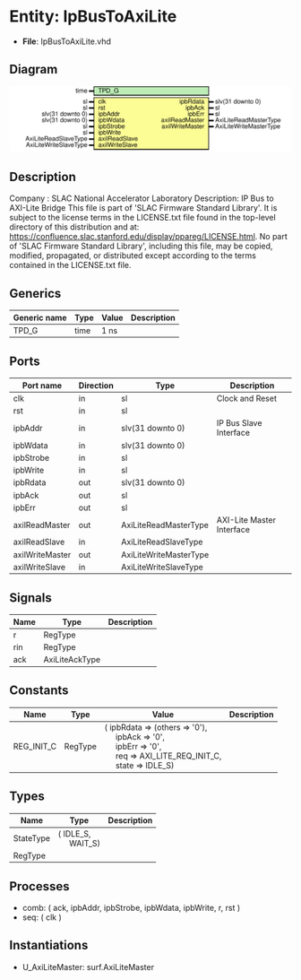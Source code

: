 # Entity: IpBusToAxiLite

- **File**: IpBusToAxiLite.vhd
## Diagram

![Diagram](IpBusToAxiLite.svg "Diagram")
## Description

Company    : SLAC National Accelerator Laboratory
Description: IP Bus to AXI-Lite Bridge
This file is part of 'SLAC Firmware Standard Library'.
It is subject to the license terms in the LICENSE.txt file found in the
top-level directory of this distribution and at:
   https://confluence.slac.stanford.edu/display/ppareg/LICENSE.html.
No part of 'SLAC Firmware Standard Library', including this file,
may be copied, modified, propagated, or distributed except according to
the terms contained in the LICENSE.txt file.
## Generics

| Generic name | Type | Value | Description |
| ------------ | ---- | ----- | ----------- |
| TPD_G        | time | 1 ns  |             |
## Ports

| Port name       | Direction | Type                   | Description               |
| --------------- | --------- | ---------------------- | ------------------------- |
| clk             | in        | sl                     | Clock and Reset           |
| rst             | in        | sl                     |                           |
| ipbAddr         | in        | slv(31 downto 0)       | IP Bus Slave Interface    |
| ipbWdata        | in        | slv(31 downto 0)       |                           |
| ipbStrobe       | in        | sl                     |                           |
| ipbWrite        | in        | sl                     |                           |
| ipbRdata        | out       | slv(31 downto 0)       |                           |
| ipbAck          | out       | sl                     |                           |
| ipbErr          | out       | sl                     |                           |
| axilReadMaster  | out       | AxiLiteReadMasterType  | AXI-Lite Master Interface |
| axilReadSlave   | in        | AxiLiteReadSlaveType   |                           |
| axilWriteMaster | out       | AxiLiteWriteMasterType |                           |
| axilWriteSlave  | in        | AxiLiteWriteSlaveType  |                           |
## Signals

| Name | Type           | Description |
| ---- | -------------- | ----------- |
| r    | RegType        |             |
| rin  | RegType        |             |
| ack  | AxiLiteAckType |             |
## Constants

| Name       | Type    | Value                                                                                                                                                                                                                                                                                                | Description |
| ---------- | ------- | ---------------------------------------------------------------------------------------------------------------------------------------------------------------------------------------------------------------------------------------------------------------------------------------------------- | ----------- |
| REG_INIT_C | RegType |  (       ipbRdata => (others => '0'),<br><span style="padding-left:20px">       ipbAck   => '0',<br><span style="padding-left:20px">       ipbErr   => '0',<br><span style="padding-left:20px">       req      => AXI_LITE_REQ_INIT_C,<br><span style="padding-left:20px">       state    => IDLE_S) |             |
## Types

| Name      | Type                                                   | Description |
| --------- | ------------------------------------------------------ | ----------- |
| StateType | ( IDLE_S,<br><span style="padding-left:20px"> WAIT_S)  |             |
| RegType   |                                                        |             |
## Processes
- comb: ( ack, ipbAddr, ipbStrobe, ipbWdata, ipbWrite, r, rst )
- seq: ( clk )
## Instantiations

- U_AxiLiteMaster: surf.AxiLiteMaster
